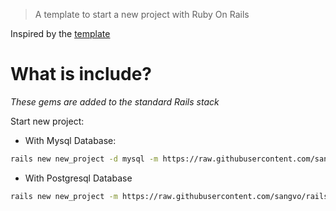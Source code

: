 > A template to start a new project with Ruby On Rails

Inspired by the [template](https://github.com/nimblehq/rails-templates)

# What is include?

*These gems are added to the standard Rails stack*

Start new project:

- With Mysql Database:

```sh
rails new new_project -d mysql -m https://raw.githubusercontent.com/sangvo/rails_templates/master/template.rb
```

- With Postgresql Database

```sh
rails new new_project -m https://raw.githubusercontent.com/sangvo/rails_templates/master/template.rb
```
